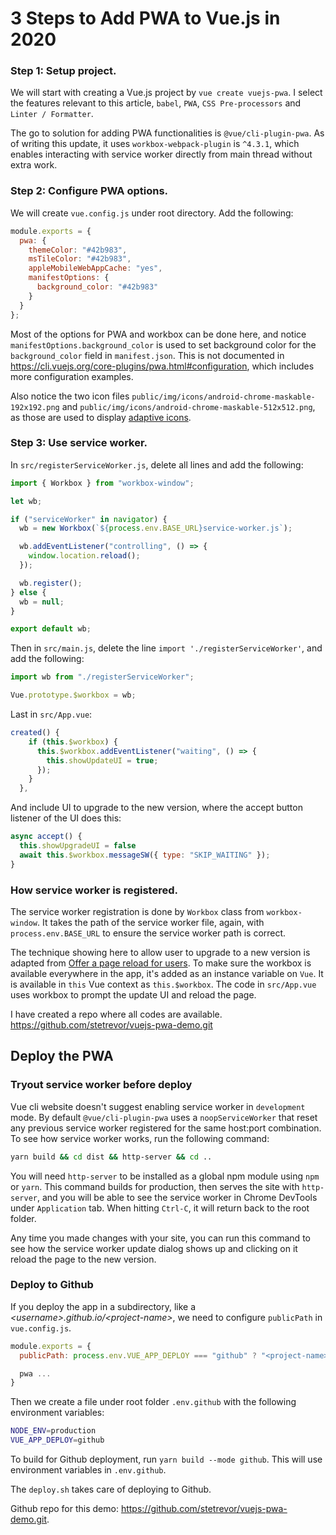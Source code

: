 # 3 Steps to Add PWA to Vue.js in 2020

### Step 1: Setup project.

We will start with creating a Vue.js project by `vue create vuejs-pwa`. I select the features relevant to this article, `babel`, `PWA`, `CSS Pre-processors` and `Linter / Formatter`.

The go to solution for adding PWA functionalities is `@vue/cli-plugin-pwa`. As of writing this update, it uses `workbox-webpack-plugin` is `^4.3.1`, which enables interacting with service worker directly from main thread without extra work.

### Step 2: Configure PWA options.

We will create `vue.config.js` under root directory. Add the following:

```js
module.exports = {
  pwa: {
    themeColor: "#42b983",
    msTileColor: "#42b983",
    appleMobileWebAppCache: "yes",
    manifestOptions: {
      background_color: "#42b983"
    }
  }
};
```

Most of the options for PWA and workbox can be done here, and notice `manifestOptions.background_color` is used to set background color for the `background_color` field in `manifest.json`. This is not documented in https://cli.vuejs.org/core-plugins/pwa.html#configuration, which includes more configuration examples.

Also notice the two icon files `public/img/icons/android-chrome-maskable-192x192.png` and `public/img/icons/android-chrome-maskable-512x512.png`, as those are used to display [adaptive icons](https://web.dev/maskable-icon/).

### Step 3: Use service worker.

In `src/registerServiceWorker.js`, delete all lines and add the following:
```js
import { Workbox } from "workbox-window";

let wb;

if ("serviceWorker" in navigator) {
  wb = new Workbox(`${process.env.BASE_URL}service-worker.js`);

  wb.addEventListener("controlling", () => {
    window.location.reload();
  });

  wb.register();
} else {
  wb = null;
}

export default wb;
```

Then in `src/main.js`, delete the line `import './registerServiceWorker'`, and add the following:
```js
import wb from "./registerServiceWorker";

Vue.prototype.$workbox = wb;
```

Last in `src/App.vue`:
```js
created() {
    if (this.$workbox) {
      this.$workbox.addEventListener("waiting", () => {
        this.showUpdateUI = true;
      });
    }
  },
```

And include UI to upgrade to the new version, where the accept button listener of the UI does this:
```js
async accept() {
  this.showUpgradeUI = false
  await this.$workbox.messageSW({ type: "SKIP_WAITING" });
}
```

### How service worker is registered.
The service worker registration is done by `Workbox` class from `workbox-window`. It takes the path of the service worker file, again, with `process.env.BASE_URL` to ensure the service worker path is correct.

The technique showing here to allow user to upgrade to a new version is adapted from [Offer a page reload for users](https://developers.google.com/web/tools/workbox/guides/advanced-recipes#offer_a_page_reload_for_users). To make sure the workbox is available everywhere in the app, it's added as an instance variable on `Vue`. It is available in `this` Vue context as `this.$workbox`. The code in `src/App.vue` uses workbox to prompt the update UI and reload the page.

I have created a repo where all codes are available. https://github.com/stetrevor/vuejs-pwa-demo.git

## Deploy the PWA

### Tryout service worker before deploy
Vue cli website doesn't suggest enabling service worker in `development` mode. By default `@vue/cli-plugin-pwa` uses a `noopServiceWorker` that reset any previous service worker registered for the same host:port combination. To see how service worker works, run the following command:

```sh
yarn build && cd dist && http-server && cd ..
```

You will need `http-server` to be installed as a global npm module using `npm` or `yarn`. This command builds for production, then serves the site with `http-server`, and you will be able to see the service worker in Chrome DevTools under `Application` tab. When hitting `Ctrl-C`, it will return back to the root folder.

Any time you made changes with your site, you can run this command to see how the service worker update dialog shows up and clicking on it reload the page to the new version.

### Deploy to Github

If you deploy the app in a subdirectory, like a _\<username>.github.io/\<project-name>_, we need to configure `publicPath` in `vue.config.js`.

```js
module.exports = {
  publicPath: process.env.VUE_APP_DEPLOY === "github" ? "<project-name>" : "",

  pwa ...
}
```

Then we create a file under root folder `.env.github` with the following environment variables:

```sh
NODE_ENV=production
VUE_APP_DEPLOY=github
```

To build for Github deployment, run `yarn build --mode github`. This will use environment variables in `.env.github`.

The `deploy.sh` takes care of deploying to Github.

Github repo for this demo: https://github.com/stetrevor/vuejs-pwa-demo.git.